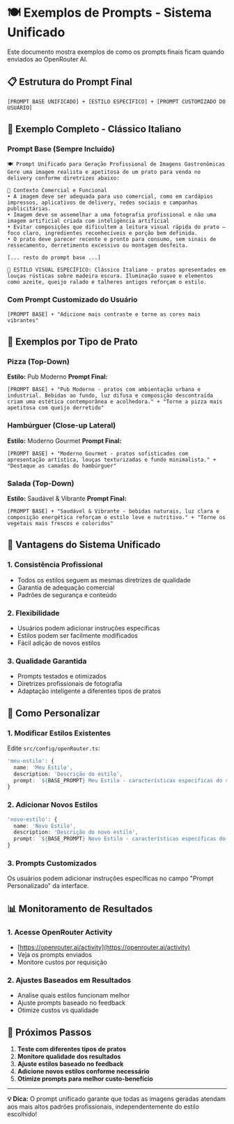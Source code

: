 # 🍽️ Exemplos de Prompts - Sistema Unificado

Este documento mostra exemplos de como os prompts finais ficam quando enviados ao OpenRouter AI.

## 📋 **Estrutura do Prompt Final**

```
[PROMPT BASE UNIFICADO] + [ESTILO ESPECÍFICO] + [PROMPT CUSTOMIZADO DO USUÁRIO]
```

## 🎨 **Exemplo Completo - Clássico Italiano**

### **Prompt Base (Sempre Incluído)**
```
🍽️ Prompt Unificado para Geração Profissional de Imagens Gastronômicas
Gere uma imagem realista e apetitosa de um prato para venda no delivery conforme diretrizes abaixo:

🧾 Contexto Comercial e Funcional
• A imagem deve ser adequada para uso comercial, como em cardápios impressos, aplicativos de delivery, redes sociais e campanhas publicitárias.
• Imagem deve se assemelhar a uma fotografia profissional e não uma imagem artificial criada com inteligência artificial
• Evitar composições que dificultem a leitura visual rápida do prato — foco claro, ingredientes reconhecíveis e porção bem definida.
• O prato deve parecer recente e pronto para consumo, sem sinais de ressecamento, derretimento excessivo ou montagem desfeita.

[... resto do prompt base ...]

🎨 ESTILO VISUAL ESPECÍFICO: Clássico Italiano - pratos apresentados em louças rústicas sobre madeira escura. Iluminação suave e elementos como azeite, queijo ralado e talheres antigos reforçam o estilo.
```

### **Com Prompt Customizado do Usuário**
```
[PROMPT BASE] + "Adicione mais contraste e torne as cores mais vibrantes"
```

## 🍕 **Exemplos por Tipo de Prato**

### **Pizza (Top-Down)**
**Estilo:** Pub Moderno
**Prompt Final:**
```
[PROMPT BASE] + "Pub Moderno - pratos com ambientação urbana e industrial. Bebidas ao fundo, luz difusa e composição descontraída criam uma estética contemporânea e acolhedora." + "Torne a pizza mais apetitosa com queijo derretido"
```

### **Hambúrguer (Close-up Lateral)**
**Estilo:** Moderno Gourmet
**Prompt Final:**
```
[PROMPT BASE] + "Moderno Gourmet - pratos sofisticados com apresentação artística, louças texturizadas e fundo minimalista." + "Destaque as camadas do hambúrguer"
```

### **Salada (Top-Down)**
**Estilo:** Saudável & Vibrante
**Prompt Final:**
```
[PROMPT BASE] + "Saudável & Vibrante - bebidas naturais, luz clara e composição energética reforçam o estilo leve e nutritivo." + "Torne os vegetais mais frescos e coloridos"
```

## 🎯 **Vantagens do Sistema Unificado**

### **1. Consistência Profissional**
- Todos os estilos seguem as mesmas diretrizes de qualidade
- Garantia de adequação comercial
- Padrões de segurança e conteúdo

### **2. Flexibilidade**
- Usuários podem adicionar instruções específicas
- Estilos podem ser facilmente modificados
- Fácil adição de novos estilos

### **3. Qualidade Garantida**
- Prompts testados e otimizados
- Diretrizes profissionais de fotografia
- Adaptação inteligente a diferentes tipos de pratos

## 🔧 **Como Personalizar**

### **1. Modificar Estilos Existentes**
Edite `src/config/openRouter.ts`:
```typescript
'meu-estilo': {
  name: 'Meu Estilo',
  description: 'Descrição do estilo',
  prompt: `${BASE_PROMPT} Meu Estilo - características específicas do seu estilo.`
}
```

### **2. Adicionar Novos Estilos**
```typescript
'novo-estilo': {
  name: 'Novo Estilo',
  description: 'Descrição do novo estilo',
  prompt: `${BASE_PROMPT} Novo Estilo - características específicas do novo estilo.`
}
```

### **3. Prompts Customizados**
Os usuários podem adicionar instruções específicas no campo "Prompt Personalizado" da interface.

## 📊 **Monitoramento de Resultados**

### **1. Acesse OpenRouter Activity**
- [https://openrouter.ai/activity](https://openrouter.ai/activity)
- Veja os prompts enviados
- Monitore custos por requisição

### **2. Ajustes Baseados em Resultados**
- Analise quais estilos funcionam melhor
- Ajuste prompts baseado no feedback
- Otimize custos vs qualidade

## 🚀 **Próximos Passos**

1. **Teste com diferentes tipos de pratos**
2. **Monitore qualidade dos resultados**
3. **Ajuste estilos baseado no feedback**
4. **Adicione novos estilos conforme necessário**
5. **Otimize prompts para melhor custo-benefício**

---

**💡 Dica:** O prompt unificado garante que todas as imagens geradas atendam aos mais altos padrões profissionais, independentemente do estilo escolhido!
